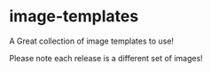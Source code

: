 # image-templates
A Great collection of image templates to use!

Please note each release is a different set of images!
